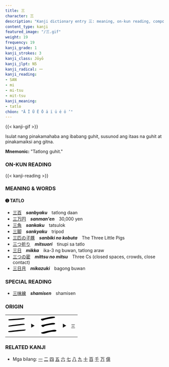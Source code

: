 ```yaml
---
title: 三
character: 三
description: "Kanji dictionary entry 三: meaning, on-kun reading, compounds, origin, related kanji"
content_type: kanji
featured_image: "/三.gif"
weight: 19
frequency: 19
kanji_grade: 1
kanji_strokes: 3
kanji_class: Jōyō
kanji_jlpt: N5
kanji_radical: 一
kanji_reading: 
- SAN
- mi
- mi-tsu
- mit-tsu
kanji_meaning:
- tatlo
chōon: "Ā Ī Ū Ē Ō ā ī ū ē ō ’"
---
```

[//]: # (Don't edit the line below. Kanji animated GIF code is automatically generated.)
{{< kanji-gif >}}

[//]: # (Edit below this line.)

Isulat nang pinakamahaba ang ibabang guhit, susunod ang itaas na guhit at pinakamaiksi ang gitna.
 
**Mnemonic:** "Tatlong guhit."

### ON-KUN READING

[//]: # (Don't edit the line below. ON-KUN READING code is automatically generated.)
{{< kanji-reading >}}

### MEANING & WORDS

#### ➊ **TATLO**
  - [三](../三)[百](../百)　***sanbyaku***　tatlong daan
  - [三](../三)[万](../万)[円](../円)　***sanman'en***　30,000 yen
  - [三](../三)[角](../角)　***sankaku***　tatsulok
  - [三](../三)[脚](../脚)　***sankyaku***　tripod
  - [三](../三)[匹](../匹)[の](../../nihongo/の)[子](../子)[豚](../豚)　***sanbiki no kobuta***　The Three Little Pigs
  - [三つ](../三)[折り](../折)　***mitsuori***　tinupi sa tatlo
  - [三](../三)[日](../日)　***mikka***　ika-3 ng buwan, tatlong araw
  - [三つ](../三)[の](../../nihongo/の)[密](../密)　***mittsu no mitsu***　Three Cs (closed spaces, crowds, close contact)
  - [三](../三)[日](../日)[月](../月)　***mikazuki***　bagong buwan

### SPECIAL READING
  - [三](../三)[味](../味)[線](../線)　***shamisen***　shamisen

### ORIGIN

<table class="kanji-table"><tr><td>
<img src="60px-三-oracle.svg.png">
</td><td>▶</td><td>
<img src="60px-三-silk.svg.png">
</td><td>▶</td>
<td class="kanji-origin">三</td>
</tr></table>

### RELATED KANJI
- Mga bilang: [一](../一) [二](../二) [四](../四) [五](../五) [六](../六) [七](../七) [八](../八) [九](../九) [十](../十) [百](../百) [千](../千) [万](../万) [億](../億)
